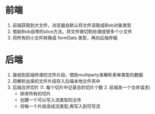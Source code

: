 # 前端
1. 前端获取到大文件，浏览器会默认将文件读取成Blob对象类型
2. 借助Blob自带的slice方法，将文件做切割处理成很多个小文件
3. 将所有的小文件转换成 formData 类型，再向后端传输


# 后端
1. 接收到前端传递的文件片段，借助multiparty来解析表单类型的数据
2. 将解析出来的文件片段存入后端本地文件夹中
3. 后端合并切片  (1. 每个切片中记录总的切片个数  2. 前端发一个合并请求)
    - 排序所有的切片
    - 创建一个可以写入流类型的文件
    - 将每一个片段读成流类型,再写入到可写流